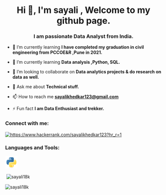 <h1 align="center">Hi 👋, I'm sayali , Welcome to my github page.</h1>
<h3 align="center">I am passionate Data Analyst from India.</h3>

- 🔭 I’m currently learning **I have completed my graduation in civil engineering from PCCOE&R ,Pune in 2021.**

- 🌱 I’m currently learning **Data analysis ,Python, SQL.**

- 👯 I’m looking to collaborate on **Data analytics projects & do research on data as well.**

- 💬 Ask me about **Technical stuff.**

- 📫 How to reach me **sayalikhedkar123@gmail.com**

- ⚡ Fun fact **I am Data Enthusiast and trekker.**

<h3 align="left">Connect with me:</h3>
<p align="left">
<a href="https://www.hackerrank.com/https://www.hackerrank.com/sayalikhedkar123?hr_r=1" target="blank"><img align="center" src="https://raw.githubusercontent.com/rahuldkjain/github-profile-readme-generator/master/src/images/icons/Social/hackerrank.svg" alt="https://www.hackerrank.com/sayalikhedkar123?hr_r=1" height="30" width="40" /></a>
</p>

<h3 align="left">Languages and Tools:</h3>
<p align="left"> <a href="https://www.python.org" target="_blank" rel="noreferrer"> <img src="https://raw.githubusercontent.com/devicons/devicon/master/icons/python/python-original.svg" alt="python" width="40" height="40"/> </a> </p>

<p>&nbsp;<img align="center" src="https://github-readme-stats.vercel.app/api?username=sayali18k&show_icons=true&locale=en" alt="sayali18k" /></p>

<p><img align="center" src="https://github-readme-streak-stats.herokuapp.com/?user=sayali18k&" alt="sayali18k" /></p>
